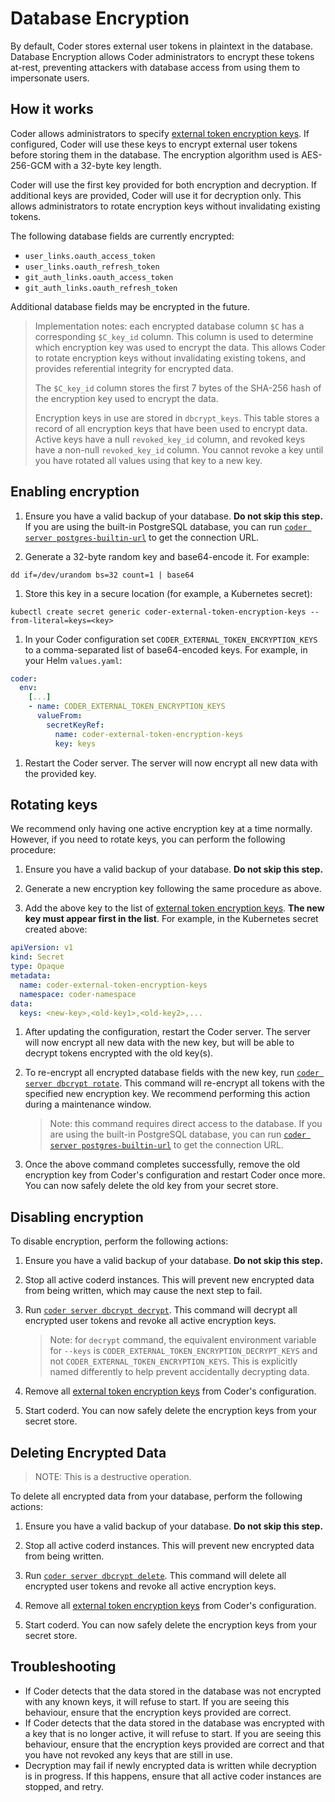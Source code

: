 # Database Encryption

By default, Coder stores external user tokens in plaintext in the database.
Database Encryption allows Coder administrators to encrypt these tokens at-rest,
preventing attackers with database access from using them to impersonate users.

## How it works

Coder allows administrators to specify
[external token encryption keys](../cli/server.md#external-token-encryption-keys).
If configured, Coder will use these keys to encrypt external user tokens before
storing them in the database. The encryption algorithm used is AES-256-GCM with
a 32-byte key length.

Coder will use the first key provided for both encryption and decryption. If
additional keys are provided, Coder will use it for decryption only. This allows
administrators to rotate encryption keys without invalidating existing tokens.

The following database fields are currently encrypted:

- `user_links.oauth_access_token`
- `user_links.oauth_refresh_token`
- `git_auth_links.oauth_access_token`
- `git_auth_links.oauth_refresh_token`

Additional database fields may be encrypted in the future.

> Implementation notes: each encrypted database column `$C` has a corresponding
> `$C_key_id` column. This column is used to determine which encryption key was
> used to encrypt the data. This allows Coder to rotate encryption keys without
> invalidating existing tokens, and provides referential integrity for encrypted
> data.
>
> The `$C_key_id` column stores the first 7 bytes of the SHA-256 hash of the
> encryption key used to encrypt the data.
>
> Encryption keys in use are stored in `dbcrypt_keys`. This table stores a
> record of all encryption keys that have been used to encrypt data. Active keys
> have a null `revoked_key_id` column, and revoked keys have a non-null
> `revoked_key_id` column. You cannot revoke a key until you have rotated all
> values using that key to a new key.

## Enabling encryption

1. Ensure you have a valid backup of your database. **Do not skip this step.**
   If you are using the built-in PostgreSQL database, you can run
   [`coder server postgres-builtin-url`](../cli/server_postgres-builtin-url.md)
   to get the connection URL.

1. Generate a 32-byte random key and base64-encode it. For example:

```shell
dd if=/dev/urandom bs=32 count=1 | base64
```

1. Store this key in a secure location (for example, a Kubernetes secret):

```shell
kubectl create secret generic coder-external-token-encryption-keys --from-literal=keys=<key>
```

1. In your Coder configuration set `CODER_EXTERNAL_TOKEN_ENCRYPTION_KEYS` to a
   comma-separated list of base64-encoded keys. For example, in your Helm
   `values.yaml`:

```yaml
coder:
  env:
    [...]
    - name: CODER_EXTERNAL_TOKEN_ENCRYPTION_KEYS
      valueFrom:
        secretKeyRef:
          name: coder-external-token-encryption-keys
          key: keys
```

1. Restart the Coder server. The server will now encrypt all new data with the
   provided key.

## Rotating keys

We recommend only having one active encryption key at a time normally. However,
if you need to rotate keys, you can perform the following procedure:

1. Ensure you have a valid backup of your database. **Do not skip this step.**

1. Generate a new encryption key following the same procedure as above.

1. Add the above key to the list of
   [external token encryption keys](../cli/server.md#--external-token-encryption-keys).
   **The new key must appear first in the list**. For example, in the Kubernetes
   secret created above:

```yaml
apiVersion: v1
kind: Secret
type: Opaque
metadata:
  name: coder-external-token-encryption-keys
  namespace: coder-namespace
data:
  keys: <new-key>,<old-key1>,<old-key2>,...
```

1. After updating the configuration, restart the Coder server. The server will
   now encrypt all new data with the new key, but will be able to decrypt tokens
   encrypted with the old key(s).

1. To re-encrypt all encrypted database fields with the new key, run
   [`coder server dbcrypt rotate`](../cli/server_dbcrypt_rotate.md). This
   command will re-encrypt all tokens with the specified new encryption key. We
   recommend performing this action during a maintenance window.

   > Note: this command requires direct access to the database. If you are using
   > the built-in PostgreSQL database, you can run
   > [`coder server postgres-builtin-url`](../cli/server_postgres-builtin-url.md)
   > to get the connection URL.

1. Once the above command completes successfully, remove the old encryption key
   from Coder's configuration and restart Coder once more. You can now safely
   delete the old key from your secret store.

## Disabling encryption

To disable encryption, perform the following actions:

1. Ensure you have a valid backup of your database. **Do not skip this step.**

1. Stop all active coderd instances. This will prevent new encrypted data from
   being written, which may cause the next step to fail.

1. Run [`coder server dbcrypt decrypt`](../cli/server_dbcrypt_decrypt.md). This
   command will decrypt all encrypted user tokens and revoke all active
   encryption keys.

   > Note: for `decrypt` command, the equivalent environment variable for
   > `--keys` is `CODER_EXTERNAL_TOKEN_ENCRYPTION_DECRYPT_KEYS` and not
   > `CODER_EXTERNAL_TOKEN_ENCRYPTION_KEYS`. This is explicitly named
   > differently to help prevent accidentally decrypting data.

1. Remove all
   [external token encryption keys](../cli/server.md#--external-token-encryption-keys)
   from Coder's configuration.

1. Start coderd. You can now safely delete the encryption keys from your secret
   store.

## Deleting Encrypted Data

> NOTE: This is a destructive operation.

To delete all encrypted data from your database, perform the following actions:

1. Ensure you have a valid backup of your database. **Do not skip this step.**

1. Stop all active coderd instances. This will prevent new encrypted data from
   being written.

1. Run [`coder server dbcrypt delete`](../cli/server_dbcrypt_delete.md). This
   command will delete all encrypted user tokens and revoke all active
   encryption keys.

1. Remove all
   [external token encryption keys](../cli/server.md#--external-token-encryption-keys)
   from Coder's configuration.

1. Start coderd. You can now safely delete the encryption keys from your secret
   store.

## Troubleshooting

- If Coder detects that the data stored in the database was not encrypted with
  any known keys, it will refuse to start. If you are seeing this behaviour,
  ensure that the encryption keys provided are correct.
- If Coder detects that the data stored in the database was encrypted with a key
  that is no longer active, it will refuse to start. If you are seeing this
  behaviour, ensure that the encryption keys provided are correct and that you
  have not revoked any keys that are still in use.
- Decryption may fail if newly encrypted data is written while decryption is in
  progress. If this happens, ensure that all active coder instances are stopped,
  and retry.
